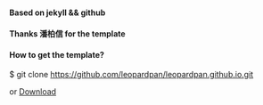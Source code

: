 #### Based on jekyll && github

#### Thanks 潘柏信 for the template

#### How to get the template?

$ git clone https://github.com/leopardpan/leopardpan.github.io.git

or [Download](https://github.com/leopardpan/leopardpan.github.io/archive/master.zip)   
 
